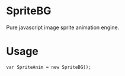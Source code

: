 # SpriteBG
Pure javascript image sprite animation engine.

# Usage
`
var SpriteAnim = new SpriteBG();
`
